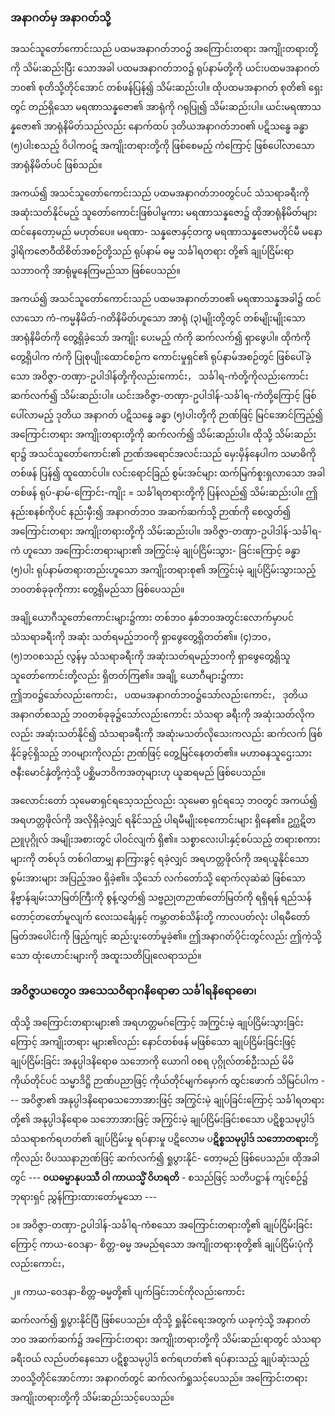 ### အနာဂတ်မှ အနာဂတ်သို့

အသင်သူတော်ကောင်းသည် ပထမအနာဂတ်ဘ၀၌ အကြောင်းတရား အကျိုးတရားတို့ကို သိမ်းဆည်းပြီး
သောအခါ ပထမအနာဂတ်ဘ၀၌ ရုပ်နာမ်တို့ကို ယင်းပထမအနာဂတ်ဘ၀၏ စုတိသို့တိုင်အောင် တစ်ဖန်ပြန်၍
သိမ်းဆည်းပါ။ ထိုပထမအနာဂတ် စုတိ၏ ရှေးတွင် တည်ရှိသော မရဏာသန္နဇော၏ အာရုံကို ဂရုပြု၍
သိမ်းဆည်းပါ။ ယင်းမရဏာသန္နဇော၏ အာရုံနိမိတ်သည်လည်း နောက်ထပ် ဒုတိယအနာဂတ်ဘ၀၏ ပဋိသန္ဓေ
ခန္ဓာ (၅)ပါးစသည့် ဝိပါကဝဋ် အကျိုးတရားတို့ကို ဖြစ်စေမည့် ကံကြောင့် ဖြစ်ပေါ်လာသော အာရုံနိမိတ်ပင်
ဖြစ်သည်။

အကယ်၍ အသင်သူတော်ကောင်းသည် ပထမအနာဂတ်ဘ၀တွင်ပင် သံသရာခရီးကို အဆုံးသတ်နိုင်မည့်
သူတော်ကောင်းဖြစ်ပါမူကား မရဏာသန္နဇော၌ ထိုအာရုံနိမိတ်များ ထင်နေတော့မည် မဟုတ်ပေ။ မရဏာ-
သန္နဇောနှင့်တကွ မရဏာသန္နဇောမတိုင်မီ မနောဒွါရိကဇောဝီထိစိတ်အစဉ်တို့သည် ရုပ်နာမ် ဓမ္မ သင်္ခါရတရား
တို့၏ ချုပ်ငြိမ်းရာ သဘာ၀ကို အာရုံမူနေကြမည်သာ ဖြစ်ပေသည်။

အကယ်၍ အသင်သူတော်ကောင်းသည် ပထမအနာဂတ်ဘ၀၏ မရဏာသန္နအခါ၌ ထင်လာသော
ကံ-ကမ္မနိမိတ်-ဂတိနိမိတ်ဟူသော အာရုံ (၃)မျိုးတို့တွင် တစ်မျိုးမျိုးသော အာရုံနိမိတ်ကို တွေ့ရှိခဲ့သော် အကျိုး
ပေးမည့် ကံကို ဆက်လက်၍ ရှာဖွေပါ။ ထိုကံကို တွေ့ရှိပါက ကံကို ပြုစုပျိုးထောင်စဉ်က ကောင်းမှုရှင်၏
ရုပ်နာမ်အစဉ်တွင် ဖြစ်ပေါ်ခဲ့သော အဝိဇ္ဇာ-တဏှာ-ဥပါဒါန်တို့ကိုလည်းကောင်း， သင်္ခါရ-ကံတို့ကိုလည်းကောင်း
ဆက်လက်၍ သိမ်းဆည်းပါ။ ယင်းအဝိဇ္ဇာ-တဏှာ-ဥပါဒါန်-သင်္ခါရ-ကံတို့ကြောင့် ဖြစ်ပေါ်လာမည့် ဒုတိယ
အနာဂတ် ပဋိသန္ဓေ ခန္ဓာ (၅)ပါးတို့ကို ဉာဏ်ဖြင့် မြင်အောင်ကြည့်၍ အကြောင်းတရား အကျိုးတရားတို့ကို
ဆက်လက်၍ သိမ်းဆည်းပါ။ ထိုသို့ သိမ်းဆည်းရာ၌ အသင်သူတော်ကောင်း၏ ဉာဏ်အရောင်အလင်းသည်
မှေးမှိန်နေပါက သမာဓိကို တစ်ဖန် ပြန်၍ ထူထောင်ပါ။ လင်းရောင်ခြည် စွမ်းအင်များ ထက်မြက်စူးရှလာသော
အခါ တစ်ဖန် ရုပ်-နာမ်-ကြောင်း-ကျိုး = သင်္ခါရတရားတို့ကို ပြန်လည်၍ သိမ်းဆည်းပါ။ ဤနည်းစနစ်ကိုပင်
နည်းမှီး၍ အနာဂတ်ဘ၀ အဆက်ဆက်သို့ ဉာဏ်ကို စေလွှတ်၍ အကြောင်းတရား အကျိုးတရားတို့ကို
သိမ်းဆည်းပါ။ အဝိဇ္ဇာ-တဏှာ-ဥပါဒါန်-သင်္ခါရ-ကံ ဟူသော အကြောင်းတရားများ၏ အကြွင်းမဲ့ ချုပ်ငြိမ်းသွား-
ခြင်းကြောင့် ခန္ဓာ (၅)ပါး ရုပ်နာမ်တရားတည်းဟူသော အကျိုးတရားစု၏ အကြွင်းမဲ့ ချုပ်ငြိမ်းသွားသည့်
ဘ၀တစ်ခုခုကိုကား တွေ့ရှိမည်သာ ဖြစ်ပေသည်။

အချို့ယောဂီသူတော်ကောင်းများ၌ကား တစ်ဘ၀ နှစ်ဘ၀အတွင်းလောက်မှာပင် သံသရာခရီးကို အဆုံး
သတ်ရမည့်ဘ၀ကို ရှာဖွေတွေ့ရှိတတ်၏။ (၄)ဘ၀， (၅)ဘ၀စသည် လွန်မှ သံသရာခရီးကို အဆုံးသတ်ရမည့်ဘ၀ကို
ရှာဖွေတွေ့ရှိသူ သူတော်ကောင်းတို့လည်း ရှိတတ်ကြ၏။ အချို့ ယောဂီများ၌ကား ဤဘ၀၌သော်လည်းကောင်း，
ပထမအနာဂတ်ဘ၀၌သော်လည်းကောင်း， ဒုတိယအနာဂတ်စသည့် ဘ၀တစ်ခုခု၌သော်လည်းကောင်း သံသရာ
ခရီးကို အဆုံးသတ်လိုကလည်း အဆုံးသတ်နိုင်၍ သံသရာခရီးကို အဆုံးမသတ်လိုသေးကလည်း ဆက်လက်
ဖြစ်နိုင်ခွင့်ရှိသည့် ဘ၀များကိုလည်း ဉာဏ်ဖြင့် တွေ့မြင်နေတတ်၏။ မဟာဓနသူဌေးသား ဇနီးမောင်နှံတို့ကဲ့သို့
ပစ္ဆိမဘဝိကအတုများဟု ယူဆရမည် ဖြစ်ပေသည်။

အလောင်းတော် သုမေဓာရှင်ရသေ့သည်လည်း သုမေဓာ ရှင်ရသေ့ ဘ၀တွင် အကယ်၍ အရဟတ္တဖိုလ်ကို
အလိုရှိခဲ့လျှင် ရနိုင်သည့် ပါရမီမျိုးစေ့ကောင်းများ ရှိနေ၏။ ဥဂ္ဃဋိတညူပုဂ္ဂိုလ် အမျိုးအစားတွင် ပါဝင်လျက်
ရှိ၏။ သစ္စာလေးပါးနှင့်စပ်သည့် တရားစကားများကို တစ်ပုဒ် တစ်ဂါထာမျှ နာကြားခွင့် ရခဲ့လျှင် အရဟတ္တဖိုလ်ကို
အရယူနိုင်သော စွမ်းအားများ အပြည့်အဝ ရှိခဲ့၏။ သို့သော် လက်တော်သို့ ရောက်လုဆဲဆဲ ဖြစ်သော
နိဗ္ဗာန်ချမ်းသာမြတ်ကြီးကို စွန့်လွှတ်၍ သဗ္ဗညုတဉာဏ်တော်မြတ်ကို ရရှိရန် ရည်သန်တောင့်တတော်မူလျက်
လေးသင်္ချေနှင့် ကမ္ဘာတစ်သိန်းတို့ ကာလပတ်လုံး ပါရမီတော်မြတ်အပေါင်းကို ဖြည့်ကျင့် ဆည်းပူးတော်မူခဲ့၏။
ဤအနာဂတ်ပိုင်းတွင်လည်း ဤကဲ့သို့သော ထုံးဟောင်းများကို အထူးသတိပြုလေရာသည်။

### အဝိဇ္ဇာယတွေ၀ အသေသဝိရာဂနိရောဓာ သင်္ခါရနိရောဓော၊

ထိုသို့ အကြောင်းတရားများ၏ အရဟတ္တမဂ်ကြောင့် အကြွင်းမဲ့ ချုပ်ငြိမ်းသွားခြင်းကြောင့် အကျိုးတရား
များ၏လည်း နောင်တစ်ဖန် မဖြစ်သော ချုပ်ငြိမ်းခြင်းဖြင့် ချုပ်ငြိမ်းခြင်း အနုပ္ပါဒနိရောဓ သဘောကို ယောဂါ
၀စရ ပုဂ္ဂိုလ်တစ်ဦးသည် မိမိကိုယ်တိုင်ပင် သမ္မာဒိဋ္ဌိ ဉာဏ်ပညာဖြင့် ကိုယ်တိုင်မျက်မှောက် ထွင်းဖောက်
သိမြင်ပါက --- အဝိဇ္ဇာ၏ အနုပ္ပါဒနိရောဓသဘောအားဖြင့် အကြွင်းမဲ့ ချုပ်ခြင်းကြောင့် သင်္ခါရတရားတို့၏
အနုပ္ပါဒနိရောဓ သဘောအားဖြင့် အကြွင်းမဲ့ ချုပ်ငြိမ်းခြင်းစသော ပဋိစ္စသမုပ္ပါဒ် သံသရာစက်ရဟတ်၏ ချုပ်ငြိမ်းမှု
ရပ်နားမှု ပဋိလောမ ပ**ဋိစ္စသမုပ္ပါဒ် သဘောတရား**တို့ကိုလည်း ဝိပဿနာဉာဏ်ဖြင့် ဆက်လက်၍ ရှုပွားနိုင်-
တော့မည် ဖြစ်ပေသည်။ ထိုအခါတွင် --- **၀ယဓမ္မာနုပဿီ ဝါ ကာယသ္မိံ ဝိဟရတိ** - စသည်ဖြင့် သတိပဋ္ဌာန်
ကျင့်စဉ်၌ ဘုရားရှင် ညွှန်ကြားထားတော်မူသော ---

၁။ အဝိဇ္ဇာ-တဏှာ-ဥပါဒါန်-သင်္ခါရ-ကံစသော အကြောင်းတရားတို့၏ ချုပ်ငြိမ်းခြင်းကြောင့် ကာယ-ဝေဒနာ-
စိတ္တ-ဓမ္မ အမည်ရသော အကျိုးတရားစုတို့၏ ချုပ်ငြိမ်းပုံကို လည်းကောင်း，

၂။ ကာယ-ဝေဒနာ-စိတ္တ-ဓမ္မတို့၏ ပျက်ခြင်းဘင်ကိုလည်းကောင်း

ဆက်လက်၍ ရှုပွားနိုင်ပြီ ဖြစ်ပေသည်။ ထိုသို့ ရှုနိုင်ရေးအတွက် ယခုကဲ့သို့ အနာဂတ်ဘ၀ အဆက်ဆက်၌
အကြောင်းတရား အကျိုးတရားတို့ကို သိမ်းဆည်းရာတွင် သံသရာခရီးဝယ် လည်ပတ်နေသော ပဋိစ္စသမုပ္ပါဒ်
စက်ရဟတ်၏ ရပ်နားသည့် ချုပ်ဆုံးသည့် ဘ၀သို့တိုင်အောင်ကား အနာဂတ်တွင် ဆက်လက်ရှုသင့်ပေသည်။
အကြောင်းတရား အကျိုးတရားတို့ကို သိမ်းဆည်းသင့်ပေသည်။

